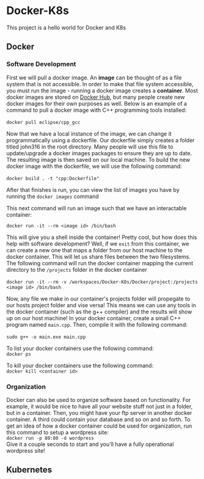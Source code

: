 # Docker-K8s

This project is a hello world for Docker and K8s

## Docker
### Software Development
First we will pull a docker image. An **image** can be thought of as a file system that is not accessible. In order to make that file system accessible, you must run the image - running a docker image creates a **container**.   Most docker images are stored on [Docker Hub](https://hub.docker.com/search?q=), but many people create new docker images for their own purposes as well. Below is an example of a command to pull a docker image with C++ programming tools installed: </br> </br>
`docker pull eclipse/cpp_gcc` </br>

Now that we have a local instance of the image, we can change it programmatically using a dockerfile. Our dockerfile simply creates a folder titled john316 in the root directory. Many people will use this file to update/upgrade a docker images packages to ensure they are up to date. The resulting image is then saved on our local machine. To build the new docker image with the dockerfile, we will use the following command: </br> </br>
`docker build . -t "cpp:Dockerfile"` </br>

After that finishes is run, you can view the list of images you have by running the `docker images` command </br>

This next command will run an image such that we have an interactable container: </br>

`docker run -it --rm <image id> /bin/bash` </br>

This will give you a shell inside the container! Pretty cool, but how does this help with software development? Well, if we `exit` from this container, we can create a new one that maps a folder from our host machine to the docker container. This will let us share files between the two filesystems. The following command will run the docker container mapping the current directory to the `/projects` folder in the docker container </br> </br>
`docker run -it --rm -v /workspaces/Docker-K8s/Docker/project:/projects <image id> /bin/bash` </br>

Now, any file we make in our container's projects folder will propegate to our hosts project folder and vise versa! This means we can use any tools in the docker container (such as the g++ compiler) and the results will show up on our host machine! In your docker container, create a small C++ program named `main.cpp`. Then, compile it with the following command: </br> </br>
`sudo g++ -o main.exe main.cpp`
</br>

To list your docker containers use the following command: </br> 
`docker ps` </br>

To kill your docker containers use the following command: </br>
`docker kill <container id>` </br>
### Organization
Docker can also be used to organize software based on functionality. For example, it would be nice to have all your website stuff not just in a folder, but in a container. Then, you might have your ftp server in another docker container. A third could contain your database and so on and so forth. To get an idea of how a docker container could be used for organization, run this command to setup a wordpress site: </br>
`docker run -p 80:80 -d wordpress` </br>
Give it a couple seconds to start and you'll have a fully operational wordpress site!
## Kubernetes
